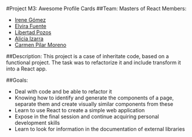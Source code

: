 #Project M3: Awesome Profile Cards
##Team: Masters of React
Members: 
- [Irene Gómez](https://github.com/irenegf83) 
- [Elvira Fuente](https://github.com/elvirafuente)
- [Libertad Pozos](https://github.com/libertadpozos)
- [Alicia Izarra](https://github.com/younglust)
- [Carmen Pilar Moreno](https://github.com/carmenpmoreno)   

##Description:
 This project is a case of inheritate code,  based on a functional project. The task was to refactorize it and include transform it into a React app.   

##Goals: 
- Deal with code and be able to refactor it
- Knowing how to identify and generate the components of a page, separate them and create visually similar components from these
- Learn to use React to create a simple web application
- Expose in the final session and continue acquiring personal development skills
- Learn to look for information in the documentation of external libraries
